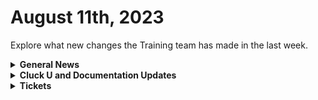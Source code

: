 # August 11th, 2023

Explore what new changes the Training team has made in the last week.

<details>

<summary><strong>General News</strong></summary>

* As you all know by now, Eddie Chow is taking over for this update. So first of all, thank you, Eddie, for making this a brandwich deluxe next week.
* Fun Fact for the Week: Don't skip out on NSO if you have a Switch! With a huge library of Zelda games, and even Fire Emblem, who needs to buy something new, amirite?
* Huge shout out to all the engagement in the Cluck U Discord channel this week, helping us find bugs and updates on the docs Site!
* [As a reminder, our new training is as follows](https://calendly.com/cluck-u):
  * Mondays: Rewst 101 @ 12pm EST + Rewst 104 @ 1pm EST
  * Tuesdays: Rewst 102 @ 12pm EST + Rewst 105 @ 1pm EST
  * Wednesdays: Rewst 103 @ 12pm EST + Rewst 106 @ 1pm EST
  * Thursdays: ROC AMA @ 12pm EST
* Join us in our new [Cluck-U Discord channel](https://discord.com/channels/936789089703845988/1121465945295167588) if you have any questions, comments, or concerns!

</details>

<details>

<summary><strong>Cluck U and Documentation Updates</strong></summary>

**Documentation**

* [Open Mic - August 4th Video and Page Added](../roc-open-mics/august-4th-2023-aharon-on-a-plane.md)
* The entire docs.rewst.help Site has been audited and updated to fix the following errors across every page:
  * Missing Images
  * Broken Links
  * Missing Integration Actions
  * Missing Pages
* Add[ Tips and Tricks](../../documentation/workflows/workflow-building-tips-and-tricks/) Page for Building Workflows
  * [Workflow Notes](../../documentation/workflows/workflow-building-tips-and-tricks/workflow-notes.md)
  * [Multiselect](../../documentation/workflows/workflow-building-tips-and-tricks/multiselect.md)
  * [Favorite Actions](../../documentation/workflows/workflow-building-tips-and-tricks/favorite-actions.md)

**Cluck University**

* Added sign-up link and a new page for [Rewst 101](../../cluck-university/rewst-foundations-10x/101-laying-the-foundations-of-automations.md)
* Added the [Rewst 105 video](../../cluck-university/rewst-foundations-10x/105-improve-group-management-to-support-exchange.md)

</details>

<details>

<summary><strong>Tickets</strong></summary>

With the ROC now using Halo for their ticketing system, this is when you should find a ticket created for you!

* [ ] A discussion with a ROC engineer that doesn't result in a fix on first discussion
* [ ] If you have a call to troubleshoot, create workflows or other ROC work
* [ ] For all onboarding or expansion work
* [ ] If a call results in a new workflow idea or request

If you'd like to manually create a ticket yourself, review the "Rewst Support" section at the bottom of this page.

</details>
